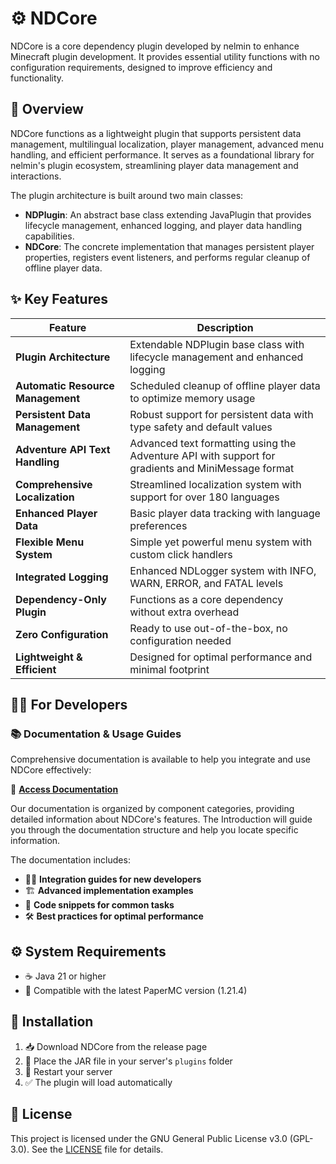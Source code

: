 # ⚙️ NDCore

NDCore is a core dependency plugin developed by nelmin to enhance Minecraft plugin development. It provides essential
utility functions with no configuration requirements, designed to improve efficiency and functionality.

## 🚀 Overview

NDCore functions as a lightweight plugin that supports persistent data management, multilingual localization, player
management, advanced menu handling, and efficient performance. It serves as a foundational library for nelmin's plugin
ecosystem, streamlining player data management and interactions.

The plugin architecture is built around two main classes:

- **NDPlugin**: An abstract base class extending JavaPlugin that provides lifecycle management, enhanced logging, and player data handling capabilities.
- **NDCore**: The concrete implementation that manages persistent player properties, registers event listeners, and performs regular cleanup of offline player data.

## ✨ Key Features

| Feature                           | Description                                                                                        |
|-----------------------------------|----------------------------------------------------------------------------------------------------|
| **Plugin Architecture**           | Extendable NDPlugin base class with lifecycle management and enhanced logging                      |
| **Automatic Resource Management** | Scheduled cleanup of offline player data to optimize memory usage                                  |
| **Persistent Data Management**    | Robust support for persistent data with type safety and default values                             |
| **Adventure API Text Handling**   | Advanced text formatting using the Adventure API with support for gradients and MiniMessage format |
| **Comprehensive Localization**    | Streamlined localization system with support for over 180 languages                                |
| **Enhanced Player Data**          | Basic player data tracking with language preferences                                               |
| **Flexible Menu System**          | Simple yet powerful menu system with custom click handlers                                         |
| **Integrated Logging**            | Enhanced NDLogger system with INFO, WARN, ERROR, and FATAL levels                                  |
| **Dependency-Only Plugin**        | Functions as a core dependency without extra overhead                                              |
| **Zero Configuration**            | Ready to use out-of-the-box, no configuration needed                                               |
| **Lightweight & Efficient**       | Designed for optimal performance and minimal footprint                                             |

## 👨‍💻 For Developers

### 📚 Documentation & Usage Guides

Comprehensive documentation is available to help you integrate and use NDCore effectively:

🔮 [**Access Documentation**](usage/Introduction.md)

Our documentation is organized by component categories, providing detailed information about NDCore's features. The
Introduction will guide you through the documentation structure and help you locate specific information.

The documentation includes:

- 🧙‍♂️ **Integration guides for new developers**
- 🏗️ **Advanced implementation examples**
- 🧩 **Code snippets for common tasks**
- 🛠️ **Best practices for optimal performance**

## ⚙️ System Requirements

- ☕ Java 21 or higher
- 🧱 Compatible with the latest PaperMC version (1.21.4)

## 🔧 Installation

1. 📥 Download NDCore from the release page
2. 📁 Place the JAR file in your server's `plugins` folder
3. 🔄 Restart your server
4. ✅ The plugin will load automatically

## 📜 License

This project is licensed under the GNU General Public License v3.0 (GPL-3.0). See the [LICENSE](LICENSE) file for details.
